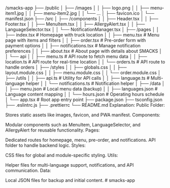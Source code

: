 /smacks-app
├── /public
│   ├── /images
│   │   ├── logo.png
│   │   ├── menu-item1.jpg
│   │   ├── menu-item2.jpg
│   │   └── ...
│   ├── favicon.ico
│   └── manifest.json
├── /src
│   ├── /components
│   │   ├── Header.tsx
│   │   ├── Footer.tsx
│   │   ├── MenuItem.tsx
│   │   ├── AllergyAlert.tsx
│   │   ├── LanguageSelector.tsx
│   │   └── NotificationManager.tsx
│   ├── /pages
│   │   ├── index.tsx           # Homepage with truck location
│   │   ├── menu.tsx            # Menu page with items and filters
│   │   ├── order.tsx           # Pre-order form with payment options
│   │   ├── notifications.tsx   # Manage notification preferences
│   │   ├── about.tsx           # About page with details about SMACKS
│   │   └── api
│   │       ├── menu.ts         # API route to fetch menu data
│   │       ├── location.ts     # API route for real-time location
│   │       └── orders.ts       # API route to handle orders
│   ├── /styles
│   │   ├── globals.css
│   │   ├── layout.module.css
│   │   ├── menu.module.css
│   │   └── order.module.css
│   ├── /utils
│   │   ├── api.ts              # Utility for API calls
│   │   ├── language.ts         # Multi-language helper
│   │   └── notifications.ts    # Notification helper
│   ├── /data
│   │   ├── menu.json           # Local menu data (backup)
│   │   ├── languages.json      # Language content mapping
│   │   └── hours.json          # Operating hours schedule
│   └── app.tsx                 # Root app entry point
├── package.json
├── tsconfig.json
├── .eslintrc.js
├── .prettierrc
└── README.md
Explanation:
Public Folder:

Stores static assets like images, favicon, and PWA manifest.
Components:

Modular components such as MenuItem, LanguageSelector, and AllergyAlert for reusable functionality.
Pages:

Dedicated routes for homepage, menu, pre-order, and notifications.
API folder to handle backend logic.
Styles:

CSS files for global and module-specific styling.
Utils:

Helper files for multi-language support, notifications, and API communication.
Data:

Local JSON files for backup and initial content.
#   s m a c k s - a p p  
 